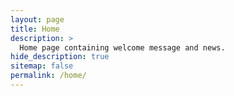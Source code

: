 ```yaml
---
layout: page
title: Home
description: >
  Home page containing welcome message and news.
hide_description: true
sitemap: false
permalink: /home/
---
```

